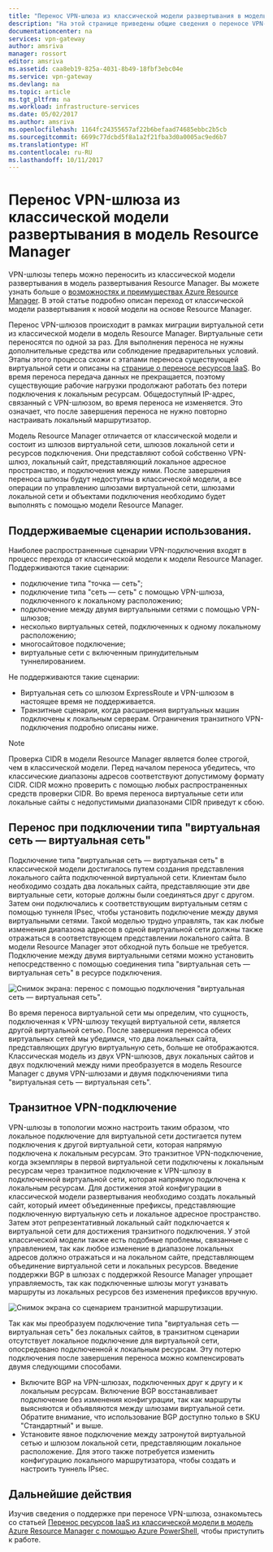 ```yaml
---
title: "Перенос VPN-шлюза из классической модели развертывания в модель Resource Manager | Документация Майкрософт"
description: "На этой странице приведены общие сведения о переносе VPN-шлюза из классической модели развертывания в модель Resource Manager."
documentationcenter: na
services: vpn-gateway
author: amsriva
manager: rossort
editor: amsriva
ms.assetid: caa8eb19-825a-4031-8b49-18fbf3ebc04e
ms.service: vpn-gateway
ms.devlang: na
ms.topic: article
ms.tgt_pltfrm: na
ms.workload: infrastructure-services
ms.date: 05/02/2017
ms.author: amsriva
ms.openlocfilehash: 1164fc24355657af22b6befaad74685ebbc2b5cb
ms.sourcegitcommit: 6699c77dcbd5f8a1a2f21fba3d0a0005ac9ed6b7
ms.translationtype: HT
ms.contentlocale: ru-RU
ms.lasthandoff: 10/11/2017
---
```

# <a name="vpn-gateway-classic-to-resource-manager-migration"></a>Перенос VPN-шлюза из классической модели развертывания в модель Resource Manager
VPN-шлюзы теперь можно переносить из классической модели развертывания в модель развертывания Resource Manager. Вы можете узнать больше о [возможностях и преимуществах Azure Resource Manager](../azure-resource-manager/resource-group-overview.md). В этой статье подробно описан переход от классической модели развертывания к новой модели на основе Resource Manager. 

Перенос VPN-шлюзов происходит в рамках миграции виртуальной сети из классической модели в модель Resource Manager. Виртуальные сети переносятся по одной за раз. Для выполнения переноса не нужны дополнительные средства или соблюдение предварительных условий. Этапы этого процесса схожи с этапами переноса существующей виртуальной сети и описаны на [странице о переносе ресурсов IaaS](../virtual-machines/windows/migration-classic-resource-manager-ps.md). Во время переноса передача данных не прекращается, поэтому существующие рабочие нагрузки продолжают работать без потери подключения к локальным ресурсам. Общедоступный IP-адрес, связанный с VPN-шлюзом, во время переноса не изменяется. Это означает, что после завершения переноса не нужно повторно настраивать локальный маршрутизатор.  

Модель Resource Manager отличается от классической модели и состоит из шлюзов виртуальной сети, шлюзов локальной сети и ресурсов подключения. Они представляют собой собственно VPN-шлюз, локальный сайт, представляющий локальное адресное пространство, и подключения между ними. После завершения переноса шлюзы будут недоступны в классической модели, а все операции по управлению шлюзами виртуальной сети, шлюзами локальной сети и объектами подключения необходимо будет выполнять с помощью модели Resource Manager.

## <a name="supported-scenarios"></a>Поддерживаемые сценарии использования.
Наиболее распространенные сценарии VPN-подключения входят в процесс перехода от классической модели к модели Resource Manager. Поддерживаются такие сценарии:

* подключение типа "точка — сеть";
* подключение типа "сеть — сеть" с помощью VPN-шлюза, подключенного к локальному расположению;
* подключение между двумя виртуальными сетями с помощью VPN-шлюзов;
* несколько виртуальных сетей, подключенных к одному локальному расположению;
* многосайтовое подключение;
* виртуальные сети с включенным принудительным туннелированием.

Не поддерживаются такие сценарии:  

* Виртуальная сеть со шлюзом ExpressRoute и VPN-шлюзом в настоящее время не поддерживается.
* Транзитные сценарии, когда расширения виртуальных машин подключены к локальным серверам. Ограничения транзитного VPN-подключения подробно описаны ниже.

> [!NOTE]
> Проверка CIDR в модели Resource Manager является более строгой, чем в классической модели. Перед началом переноса убедитесь, что классические диапазоны адресов соответствуют допустимому формату CIDR. CIDR можно проверить с помощью любых распространенных средств проверки CIDR. Во время переноса виртуальные сети или локальные сайты с недопустимыми диапазонами CIDR приведут к сбою.
> 
> 

## <a name="vnet-to-vnet-connectivity-migration"></a>Перенос при подключении типа "виртуальная сеть — виртуальная сеть"
Подключение типа "виртуальная сеть — виртуальная сеть" в классической модели достигалось путем создания представления локального сайта подключенной виртуальной сети. Клиентам было необходимо создать два локальных сайта, представляющие эти две виртуальные сети, которые должны были соединяться друг с другом. Затем они подключались к соответствующим виртуальным сетям с помощью туннеля IPsec, чтобы установить подключение между двумя виртуальными сетями. Такой моделью трудно управлять, так как любые изменения диапазона адресов в одной виртуальной сети должны также отражаться в соответствующем представлении локального сайта. В модели Resource Manager этот обходной путь больше не требуется. Подключение между двумя виртуальными сетями можно установить непосредственно с помощью соединения типа "виртуальная сеть — виртуальная сеть" в ресурсе подключения. 

![Снимок экрана: перенос с помощью подключения "виртуальная сеть — виртуальная сеть".](./media/vpn-gateway-migration/migration1.png)

Во время переноса виртуальной сети мы определим, что сущность, подключенная к VPN-шлюзу текущей виртуальной сети, является другой виртуальной сетью. После завершения переноса обеих виртуальных сетей мы убедимся, что два локальных сайта, представляющих другую виртуальную сеть, больше не отображаются. Классическая модель из двух VPN-шлюзов, двух локальных сайтов и двух подключений между ними преобразуется в модель Resource Manager с двумя VPN-шлюзами и двумя подключениями типа "виртуальная сеть — виртуальная сеть".

## <a name="transit-vpn-connectivity"></a>Транзитное VPN-подключение
VPN-шлюзы в топологии можно настроить таким образом, что локальное подключение для виртуальной сети достигается путем подключения к другой виртуальной сети, которая напрямую подключена к локальным ресурсам. Это транзитное VPN-подключение, когда экземпляры в первой виртуальной сети подключены к локальным ресурсам через транзитное подключение к VPN-шлюзу в подключенной виртуальной сети, которая напрямую подключена к локальным ресурсам. Для достижения этой конфигурации в классической модели развертывания необходимо создать локальный сайт, который имеет объединенные префиксы, представляющие подключенную виртуальную сеть и локальное адресное пространство. Затем этот репрезентативный локальный сайт подключается к виртуальной сети для достижения транзитного подключения. У этой классической модели также есть подобные проблемы, связанные с управлением, так как любое изменение в диапазоне локальных адресов должно отражаться и на локальном сайте, представляющем объединение виртуальной сети и локальных ресурсов. Введение поддержки BGP в шлюзах с поддержкой Resource Manager упрощает управляемость, так как подключенные шлюзы могут узнавать маршруты из локальных ресурсов без изменения префиксов вручную.

![Снимок экрана со сценарием транзитной маршрутизации.](./media/vpn-gateway-migration/migration2.png)

Так как мы преобразуем подключение типа "виртуальная сеть — виртуальная сеть" без локальных сайтов, в транзитном сценарии отсутствует локальное подключение для виртуальной сети, опосредовано подключенной к локальным ресурсам. Эту потерю подключения после завершения переноса можно компенсировать двумя следующими способами. 

* Включите BGP на VPN-шлюзах, подключенных друг к другу и к локальным ресурсам. Включение BGP восстанавливает подключение без изменения конфигурации, так как маршруты выясняются и объявляются между шлюзами виртуальной сети. Обратите внимание, что использование BGP доступно только в SKU "Стандартный" и выше.
* Установите явное подключение между затронутой виртуальной сетью и шлюзом локальной сети, представляющим локальное расположение. Для этого также потребуется изменить конфигурацию локального маршрутизатора, чтобы создать и настроить туннель IPsec.

## <a name="next-steps"></a>Дальнейшие действия
Изучив сведения о поддержке при переносе VPN-шлюза, ознакомьтесь со статьей [Перенос ресурсов IaaS из классической модели в модель Azure Resource Manager с помощью Azure PowerShell](../virtual-machines/windows/migration-classic-resource-manager-ps.md), чтобы приступить к работе.

